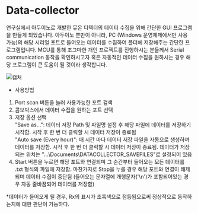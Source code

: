 # Data-collector
연구실에서 아두이노로 개발한 뮤온 디텍터의 데이터 수집을 위해 간단한 GUI 프로그램을 만들게 되었습니다. 
아두이노 뿐만이 아니라, PC (Windows 운영체제에서만 사용 가능)의 해당 시리얼 포트로 들어오는 데이터를 수집하여 폴더에 저장해주는 간단한 프로그램입니다.
MCU를 통해 조그마한 개인 프로젝트를 진행하시는 분들께서 Serial communication 동작을 확인하시고자 혹은 자동적인 데이터 수집을 원하시는 경우 해당 프로그램이 큰 도움이 될 것이라 생각합니다.

![캡처](https://user-images.githubusercontent.com/54430715/77289992-7f469500-6d1e-11ea-9673-4d6cc1b13ea7.PNG)

- 사용방법
1) Port scan 버튼을 눌러 사용가능한 포트 검색
2) 콤보박스에서 데이터 수집을 원하는 포트 선택
3) 저장 옵션 선택  
   "Save as...": 데이터 저장 Path 및 파일명 설정 후 해당 파일에 데이터를 저장하기 시작함. 시작 후 한 번 더 클릭할 시 데이터 저장이 종료됨  
   "Auto save (Every hour)": 매 시간 마다 데이터 저장 파일을 자동으로 생성하며 데이터를 저장함. 시작 후 한 번 더 클릭할 시 데이터 저장이 종료됨. 데이터가 저장되는 위치는 "...\Documents\DATACOLLECTOR_SAVEFILES"로 설정되어 있음
4) Start 버튼을 누르면 해당 포트와 연결되며 그 순간부터 들어오는 모든 데이터를 .txt 형식의 파일에 저장함. 마찬가지로 Stop을 누를 경우 해당 포트와 연결이 해제되며 데이터 수집이 중단됨 (들어오는 문자열에 개행문자('\n')가 포함되어있는 경우 자동 줄바꿈되어 데이터를 저장함)

*데이터가 들어오게 될 경우, Rx의 표시가 초록색으로 점등됨으로써 정상적으로 동작하는지에 대한 판단이 가능하다.
